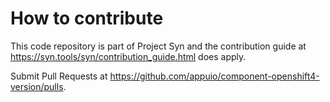 # How to contribute

This code repository is part of Project Syn and the contribution guide at
https://syn.tools/syn/contribution_guide.html does apply.

Submit Pull Requests at https://github.com/appuio/component-openshift4-version/pulls.

